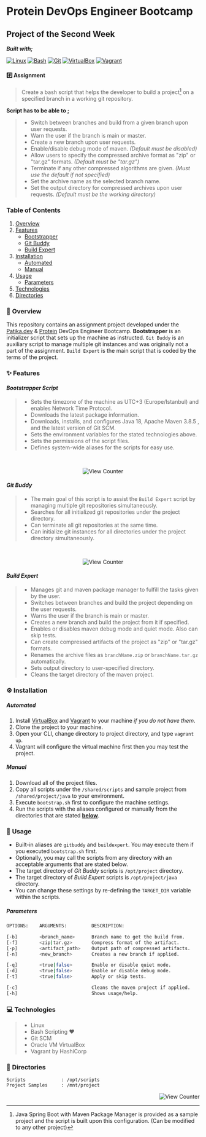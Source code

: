 # Protein DevOps Engineer Bootcamp

## Project of the Second Week

**_Built with;_**

[![Linux][#linux]][@linux] [![Bash][#bash]][@bash] [![Git][#git]][@git] [![VirtualBox][#virtualbox]][@virtualbox] [![Vagrant][#vagrant]][@vagrant]

#### :hash: **Assignment**

> Create a bash script that helps the developer to build a project[^1] on a specified branch in a working git repository.

**Script has to be able to ;**

> - Switch between branches and build from a given branch upon user requests.
> - Warn the user if the branch is main or master.
> - Create a new branch upon user requests.
> - Enable/disable debug mode of maven. _(Default must be disabled)_
> - Allow users to specify the compressed archive format as "zip" or "tar.gz" formats. _(Default must be "tar.gz")_
> - Terminate if any other compressed algorithms are given. _(Must use the default if not specified)_
> - Set the archive name as the selected branch name.
> - Set the output directory for compressed archives upon user requests. _(Default must be the working directory)_

### **Table of Contents**

1. [Overview](#notebook_with_decorative_cover-overview)
2. [Features](#sparkles-features)
   - [Bootstrapper](#bootstrapper-script)
   - [Git Buddy](#git-buddy)
   - [Build Expert](#build-expert)
3. [Installation](#gear-installation)
   - [Automated](#automated)
   - [Manual](#manual)
4. [Usage](#wrench-usage)
   - [Parameters](#parameters)
5. [Technologies](#computer-technologies)
6. [Directories](#open_file_folder-directories)

### :notebook_with_decorative_cover: **Overview**

This repository contains an assignment project developed under the [Patika.dev][@patika] & [Protein][@protein] DevOps Engineer Bootcamp. **Bootstrapper** is an initializer script that sets up the machine as instructed. `Git Buddy` is an auxiliary script to manage multiple git instances and was originally not a part of the assignment. `Build Expert` is the main script that is coded by the terms of the project.

### :sparkles: **Features**

#### _Bootstrapper Script_

> - Sets the timezone of the machine as UTC+3 (Europe/Istanbul) and enables Network Time Protocol.
> - Downloads the latest package information.
> - Downloads, installs, and configures Java 18, Apache Maven 3.8.5 , and the latest version of Git SCM.
> - Sets the environment variables for the stated technologies above.
> - Sets the permissions of the script files.
> - Defines system-wide aliases for the scripts for easy use.

&nbsp;

<p align="center"><img src="./res/img/gitbuddy.png" alt="View Counter"></a></p>

#### _Git Buddy_

> - The main goal of this script is to assist the `Build Expert` script by managing multiple git repositories simultaneously.
> - Searches for all initialized git repositories under the project directory.
> - Can terminate all git repositories at the same time.
> - Can initialize git instances for all directories under the project directory simultaneously.

&nbsp;

<p align="center"><img src="./res/img/buildexpert.png" alt="View Counter"></a></p>

#### _Build Expert_

> - Manages git and maven package manager to fulfill the tasks given by the user.
> - Switches between branches and build the project depending on the user requests.
> - Warns the user if the branch is main or master.
> - Creates a new branch and build the project from it if specified.
> - Enables or disables maven debug mode and quiet mode. Also can skip tests.
> - Can create compressed artifacts of the project as "zip" or "tar.gz" formats.
> - Renames the archive files as `branchName.zip` or `branchName.tar.gz` automatically.
> - Sets output directory to user-specified directory.
> - Cleans the target directory of the maven project.

### :gear: **Installation**

##### _Automated_

1. Install [VirtualBox][@virtualbox] and [Vagrant][@vagrant-download] to your machine _if you do not have them_.
2. Clone the project to your machine.
3. Open your CLI, change directory to project directory, and type `vagrant up`.
4. Vagrant will configure the virtual machine first then you may test the project.

##### _Manual_

1. Download all of the project files.
2. Copy all scripts under the `/shared/scripts` and sample project from `/shared/project/java` to your environment.
3. Execute `bootstrap.sh` first to configure the machine settings.
4. Run the scripts with the aliases configured or manually from the directories that are stated [**below**](#open_file_folder-directories).

### :wrench: **Usage**

- Built-in aliases are `gitbuddy` and `buildexpert`. You may execute them if you executed `bootstrap.sh` first.
- Optionally, you may call the scripts from any directory with an acceptable arguments that are stated below.
- The target directory of _Git Buddy_ scripts is `/opt/project` directory.
- The target directory of _Build Expert_ scripts is `/opt/project/java` directory.
- You can change these settings by re-defining the `TARGET_DIR` variable within the scripts.

##### _Parameters_

```bash
OPTIONS:    ARGUMENTS:         DESCRIPTION:                             DEFAULT VALUE:

[-b]        <branch_name>      Branch name to get the build from.       Current Branch
[-f]        <zip|tar.gz>       Compress format of the artifact.         tar.gz
[-p]        <artifact_path>    Output path of compressed artifacts.     Current Directory
[-n]        <new_branch>       Creates a new branch if applied.

[-q]        <true|false>       Enable or disable quiet mode.            Enabled
[-d]        <true|false>       Enable or disable debug mode.            Disabled
[-t]        <true|false>       Apply or skip tests.                     Skip

[-c]                           Cleans the maven project if applied.
[-h]                           Shows usage/help.
```

### :computer: **Technologies**

> - Linux
> - Bash Scripting :heart:
> - Git SCM
> - Oracle VM VirtualBox
> - Vagrant by HashiCorp

### :open_file_folder: **Directories**

```
Scripts             : /opt/scripts
Project Samples     : /mnt/project
```

<!-- View Counter -->
<p align="right"><img src="https://komarev.com/ghpvc/?username=week-2-assignment-huyagci&style=flat&label=Views&color=blue" alt="View Counter"></a></p>

<!-- Footnotes -->

[^1]: Java Spring Boot with Maven Package Manager is provided as a sample project and the script is built upon this configuration. (Can be modified to any other project)

<!-- Badge Index -->

[#linux]: https://img.shields.io/badge/Linux-FCC624?style=flat&logo=linux&logoColor=black
[#bash]: https://img.shields.io/badge/Bash-4EAA25?style=flat&logo=GNU%20Bash&logoColor=white
[#git]: https://img.shields.io/badge/Git-E44C30?style=flat&logo=git&logoColor=white
[#virtualbox]: https://img.shields.io/badge/VirtualBox-183A61?style=flat&logo=virtualbox&logoColor=white
[#vagrant]: https://img.shields.io/badge/Vagrant-1868F2?style=flat&logo=vagrant&logoColor=white

<!-- URL Index -->

[@patika]: https://www.patika.dev/
[@protein]: https://protein.tech/
[@linux]: https://www.linux.org/
[@bash]: https://www.gnu.org/software/bash/
[@git]: https://git-scm.com/
[@virtualbox]: https://www.virtualbox.org/
[@vagrant]: https://www.vagrantup.com/
[@vagrant-download]: https://www.vagrantup.com/downloads/
